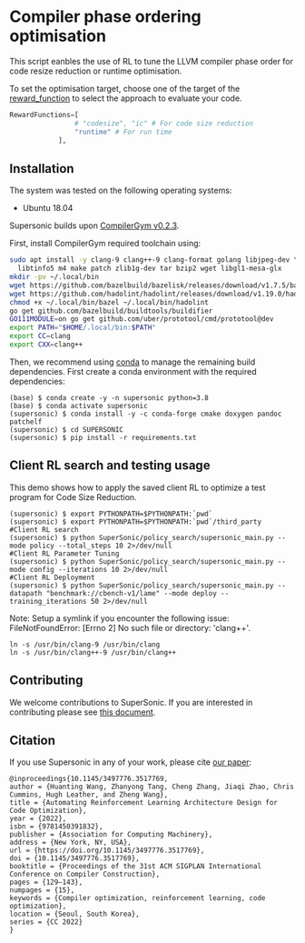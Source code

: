 # **Compiler phase ordering optimisation**

This script eanbles the use of RL to tune the LLVM compiler phase order for code resize reduction or runtime optimisation. 

To set the optimisation target, choose one of the target of the [reward_function](https://github.com/HuantWang/SUPERSONIC/blob/541f408b821ffe9e60954cb093e30141d1bd7337/SuperSonic/policy_search/supersonic_main.py#L182) to select the approach to evaluate your code.

```python
RewardFunctions=[
                # "codesize", "ic" # For code size reduction
                "runtime" # For run time
            ],
```

## Installation

The system was tested on the following operating systems:

- Ubuntu 18.04

Supersonic builds upon [CompilerGym v0.2.3](https://github.com/facebookresearch/CompilerGym).

First, install CompilerGym required toolchain using:

```sh
sudo apt install -y clang-9 clang++-9 clang-format golang libjpeg-dev \
  libtinfo5 m4 make patch zlib1g-dev tar bzip2 wget libgl1-mesa-glx
mkdir -pv ~/.local/bin
wget https://github.com/bazelbuild/bazelisk/releases/download/v1.7.5/bazelisk-linux-amd64 -O ~/.local/bin/bazel
wget https://github.com/hadolint/hadolint/releases/download/v1.19.0/hadolint-Linux-x86_64 -O ~/.local/bin/hadolint
chmod +x ~/.local/bin/bazel ~/.local/bin/hadolint
go get github.com/bazelbuild/buildtools/buildifier
GO111MODULE=on go get github.com/uber/prototool/cmd/prototool@dev
export PATH="$HOME/.local/bin:$PATH"
export CC=clang
export CXX=clang++
```

Then, we recommend using
[conda](https://docs.conda.io/projects/conda/en/latest/user-guide/install/)
to manage the remaining build dependencies. First create a conda environment
with the required dependencies:

```shell
(base) $ conda create -y -n supersonic python=3.8
(base) $ conda activate supersonic
(supersonic) $ conda install -y -c conda-forge cmake doxygen pandoc patchelf
(supersonic) $ cd SUPERSONIC
(supersonic) $ pip install -r requirements.txt
```

## Client RL search and testing usage

This demo shows how to apply the saved client RL to optimize a test program for Code Size Reduction.

```shell
(supersonic) $ export PYTHONPATH=$PYTHONPATH:`pwd`
(supersonic) $ export PYTHONPATH=$PYTHONPATH:`pwd`/third_party
#Client RL search
(supersonic) $ python SuperSonic/policy_search/supersonic_main.py --mode policy --total_steps 10 2>/dev/null
#Client RL Parameter Tuning
(supersonic) $ python SuperSonic/policy_search/supersonic_main.py --mode config --iterations 10 2>/dev/null
#Client RL Deployment
(supersonic) $ python SuperSonic/policy_search/supersonic_main.py --datapath "benchmark://cbench-v1/lame" --mode deploy --training_iterations 50 2>/dev/null
```


Note: Setup a symlink if you encounter the following issue:
FileNotFoundError: [Errno 2] No such file or directory: 'clang++'.
```shell
ln -s /usr/bin/clang-9 /usr/bin/clang
ln -s /usr/bin/clang++-9 /usr/bin/clang++
```

## Contributing

We welcome contributions to SuperSonic. If you are interested in contributing please see
[this document](https://github.com/HuantWang/SUPERSONIC/blob/master/CONTRIBUTING.md).

## Citation

If you use Supersonic in any of your work, please cite [our paper](https://dl.acm.org/doi/10.1145/3497776.3517769):

```
@inproceedings{10.1145/3497776.3517769,
author = {Huanting Wang, Zhanyong Tang, Cheng Zhang, Jiaqi Zhao, Chris Cummins, Hugh Leather, and Zheng Wang},
title = {Automating Reinforcement Learning Architecture Design for Code Optimization},
year = {2022},
isbn = {9781450391832},
publisher = {Association for Computing Machinery},
address = {New York, NY, USA},
url = {https://doi.org/10.1145/3497776.3517769},
doi = {10.1145/3497776.3517769},
booktitle = {Proceedings of the 31st ACM SIGPLAN International Conference on Compiler Construction},
pages = {129–143},
numpages = {15},
keywords = {Compiler optimization, reinforcement learning, code optimization},
location = {Seoul, South Korea},
series = {CC 2022}
}
```

